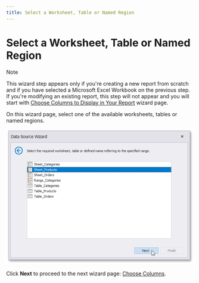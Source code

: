 ```yaml
---
title: Select a Worksheet, Table or Named Region
---
```

# Select a Worksheet, Table or Named Region
> [!NOTE]
> This wizard step appears only if you're creating a new report from scratch and if you have selected a Microsoft Excel Workbook on the previous step. If you're modifying an existing report, this step will not appear and you will start with [Choose Columns to Display in Your Report](../choose-columns-to-display-in-your-report.md) wizard page.

On this wizard page, select one of the available worksheets, tables or named regions.

![eurd-win-exceldatasource_choosingtablesheetrange](../../../../../../../images/eurd-win-exceldatasource_choosingtablesheetrange.png)

Click **Next** to proceed to the next wizard page: [Choose Columns](choose-columns.md).